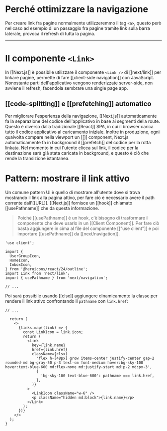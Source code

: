 # Perché ottimizzare la navigazione

Per creare link fra pagine normalmente utilizzeremmo il tag `<a>`, questo però nel caso ad esempio di un passaggio fra pagine tramite link sulla barra laterale, provoca il refresh di tutta la pagina.

---

# Il componente `<Link>`

In [[Next.js]] è possibile utilizzare il componente `<Link />` di [[next/link]] per linkare pagine, permette di fare [[client-side navigation]] con JavaScript.
Nonostante parti dell'applicativo vengono renderizzate server-side, non avviene il refresh, facendola sembrare una single page app.

## [[code-splitting]] e [[prefetching]] automatico

Per migliorare l'esperienza della navigazione, [[Next.js]] automaticamente fa la separazione del codice dell'applicativo in base ai segmenti della route. Questo è diverso dalla tradizionale [[React]] SPA, in cui il browser carica tutto il codice applicativo al caricamento iniziale.
Inoltre in produzione, ogni qualvolta compare nella viewport un [[<Link>]] component, Next.js automaticamente fa in background il [[prefetch]] del codice per la rotta linkata. Nel momento in cui l'utente clicca sul link, il codice per la destinazione sarà già stata caricata in background, e questo è ciò che rende la transizione istantanea.

# Pattern: mostrare il link attivo

Un comune pattern UI è quello di mostrare all'utente dove si trova mostrando il link alla pagina attivo, per fare ciò è necessario avere il path corrente dall'[[URL]].
[[Next.js]] fornisce un [[hook]] chiamato [[usePathname]] che da questa informazione.

>Poichè [[usePathname]] è un hook, c'è bisogno di trasformare il componente che deve usarlo in un [[Client Component]]. Per fare ciò basta aggiungere in cima al file del componente [["use client"]] e poi importare [[usePathname]] da [[next/navigation]].

```tsx
'use client';
 
import {
  UserGroupIcon,
  HomeIcon,
  InboxIcon,
} from '@heroicons/react/24/outline';
import Link from 'next/link';
import { usePathname } from 'next/navigation';
 
// ...
```

Poi sarà possibile usando [[clsx]] aggiungere dinamicamente la classe per rendere il link attivo confrontando il `pathname` con `link.href`:

```tsx 
// ...

  return (
    <>
      {links.map((link) => {
        const LinkIcon = link.icon;
        return (
          <Link
            key={link.name}
            href={link.href}
            className={clsx(
              'flex h-[48px] grow items-center justify-center gap-2 rounded-md bg-gray-50 p-3 text-sm font-medium hover:bg-sky-100 hover:text-blue-600 md:flex-none md:justify-start md:p-2 md:px-3',
              {
                'bg-sky-100 text-blue-600': pathname === link.href,
              },
            )}
          >
            <LinkIcon className="w-6" />
            <p className="hidden md:block">{link.name}</p>
          </Link>
        );
      })}
    </>
  );
}

```

